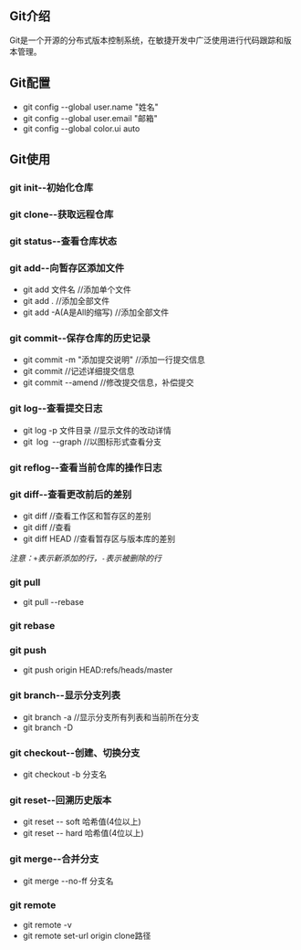 ## Git介绍

Git是一个开源的分布式版本控制系统，在敏捷开发中广泛使用进行代码跟踪和版本管理。

## Git配置

- git config --global user.name "姓名"
- git config --global user.email "邮箱"
- git config --global color.ui auto

## Git使用

### git init--初始化仓库

### git clone--获取远程仓库

### git status--查看仓库状态

### git add--向暂存区添加文件

- git add 文件名                //添加单个文件
- git add .                    //添加全部文件
- git add -A(A是All的缩写)      //添加全部文件

### git commit--保存仓库的历史记录
- git commit -m "添加提交说明"  //添加一行提交信息
- git commit                   //记述详细提交信息
- git commit --amend           //修改提交信息，补偿提交

### git log--查看提交日志

- git log -p 文件目录           //显示文件的改动详情
- git log --graph              //以图标形式查看分支
  
### git reflog--查看当前仓库的操作日志
  
### git diff--查看更改前后的差别

- git diff                      //查看工作区和暂存区的差别
- git diff                      //查看
- git diff HEAD                 //查看暂存区与版本库的差别

*注意：`+`表示新添加的行，`-`表示被删除的行*

### git pull

- git pull --rebase

### git rebase

### git push

- git push origin HEAD:refs/heads/master

### git branch--显示分支列表

- git branch -a                //显示分支所有列表和当前所在分支
- git branch -D

### git checkout--创建、切换分支

- git checkout -b 分支名

### git reset--回溯历史版本

- git reset -- soft 哈希值(4位以上)
- git reset -- hard 哈希值(4位以上)

### git merge--合并分支

- git merge --no-ff 分支名

### git remote

- git remote -v
- git remote set-url origin clone路径